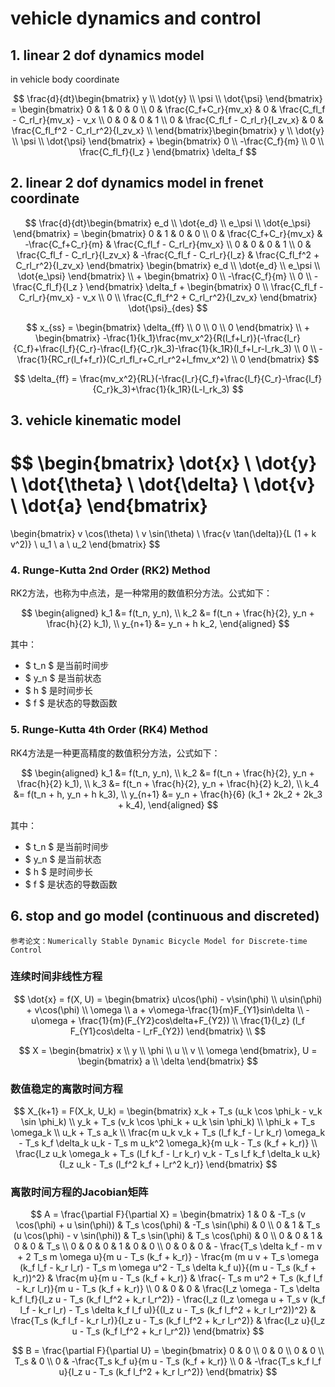 # vehicle dynamics and control
## 1. linear 2 dof dynamics model 
in vehicle body coordinate

$$
 \frac{d}{dt}\begin{bmatrix} y \\ \dot{y} \\ \psi \\ \dot{\psi} \end{bmatrix} = \begin{bmatrix} 0 & 1 & 0 & 0 \\ 0 & \frac{C_f+C_r}{mv_x} & 0 & \frac{C_fl_f - C_rl_r}{mv_x} - v_x \\ 0 & 0 & 0 & 1 \\ 0 & \frac{C_fl_f - C_rl_r}{I_zv_x} & 0 & \frac{C_fl_f^2 - C_rl_r^2}{I_zv_x} \\  \end{bmatrix}\begin{bmatrix} y \\ \dot{y} \\ \psi \\ \dot{\psi} \end{bmatrix} + \begin{bmatrix} 0 \\ -\frac{C_f}{m} \\ 0 \\ \frac{C_fl_f}{I_z }  \end{bmatrix} \delta_f
$$


## 2. linear 2 dof dynamics model in frenet coordinate

$$
\frac{d}{dt}\begin{bmatrix} e_d \\ \dot{e_d} \\ e_\psi \\ \dot{e_\psi} \end{bmatrix} = \begin{bmatrix} 
0 & 1 & 0 & 0 \\
0 & \frac{C_f+C_r}{mv_x} & -\frac{C_f+C_r}{m} & \frac{C_fl_f - C_rl_r}{mv_x} \\
0 & 0 & 0 & 1 \\
0 & \frac{C_fl_f - C_rl_r}{I_zv_x} & -\frac{C_fl_f - C_rl_r}{I_z} & \frac{C_fl_f^2 + C_rl_r^2}{I_zv_x} \end{bmatrix}
\begin{bmatrix} e_d \\ \dot{e_d} \\ e_\psi \\ \dot{e_\psi} \end{bmatrix} \\ + 
\begin{bmatrix} 0 \\ -\frac{C_f}{m} \\ 0 \\ -\frac{C_fl_f}{I_z }  \end{bmatrix} \delta_f  + 
\begin{bmatrix} 0 \\  \frac{C_fl_f - C_rl_r}{mv_x} - v_x \\ 0 \\ \frac{C_fl_f^2 + C_rl_r^2}{I_zv_x} \end{bmatrix} \dot{\psi}_{des}
$$

$$
x_{ss} = \begin{bmatrix} \delta_{ff} \\ 0 \\ 0 \\ 0 \end{bmatrix} \\ + \begin{bmatrix} -\frac{1}{k_1}\frac{mv_x^2}{R(l_f+l_r)}(-\frac{l_r}{C_f}+\frac{l_f}{C_r}-\frac{l_f}{C_r}k_3)-\frac{1}{k_1R}(l_f+l_r-l_rk_3) \\ 0 \\ 
-\frac{1}{RC_r(l_f+f_r)}(C_rl_fl_r+C_rl_r^2+l_fmv_x^2) \\ 0 \end{bmatrix}
$$

$$
\delta_{ff} = \frac{mv_x^2}{RL}(-\frac{l_r}{C_f}+\frac{l_f}{C_r}-\frac{l_f}{C_r}k_3)+\frac{1}{k_1R}(L-l_rk_3)
$$

## 3. vehicle kinematic model

$$
\begin{bmatrix}
    \dot{x} \\
    \dot{y} \\
    \dot{\theta} \\
    \dot{\delta} \\
    \dot{v} \\
    \dot{a}
\end{bmatrix}
=
\begin{bmatrix}
    v \cos(\theta) \\
    v \sin(\theta) \\
    \frac{v \tan(\delta)}{L (1 + k v^2)} \\
    u_1 \\
    a \\
    u_2
\end{bmatrix}
$$

### 4. Runge-Kutta 2nd Order (RK2) Method

RK2方法，也称为中点法，是一种常用的数值积分方法。公式如下：

$$
\begin{aligned}
    k_1 &= f(t_n, y_n), \\
    k_2 &= f(t_n + \frac{h}{2}, y_n + \frac{h}{2} k_1), \\
    y_{n+1} &= y_n + h k_2,
\end{aligned}
$$

其中：
- $ t_n $ 是当前时间步
- $ y_n $ 是当前状态
- $ h $ 是时间步长
- $ f $ 是状态的导数函数

### 5. Runge-Kutta 4th Order (RK4) Method

RK4方法是一种更高精度的数值积分方法，公式如下：

$$
\begin{aligned}
    k_1 &= f(t_n, y_n), \\
    k_2 &= f(t_n + \frac{h}{2}, y_n + \frac{h}{2} k_1), \\
    k_3 &= f(t_n + \frac{h}{2}, y_n + \frac{h}{2} k_2), \\
    k_4 &= f(t_n + h, y_n + h k_3), \\
    y_{n+1} &= y_n + \frac{h}{6} (k_1 + 2k_2 + 2k_3 + k_4),
\end{aligned}
$$

其中：
- $ t_n $ 是当前时间步
- $ y_n $ 是当前状态
- $ h $ 是时间步长
- $ f $ 是状态的导数函数

## 6. stop and go model (continuous and discreted)

    参考论文：Numerically Stable Dynamic Bicycle Model for Discrete-time Control

### 连续时间非线性方程
$$
\dot{x} = f(X, U) = 
\begin{bmatrix}
    u\cos(\phi) - v\sin(\phi) \\
    u\sin(\phi) + v\cos(\phi) \\
    \omega \\
    a + v\omega-\frac{1}{m}F_{Y1}sin\delta \\
    -u\omega + \frac{1}{m}(F_{Y2}cos\delta+F_{Y2}) \\
    \frac{1}{I_z} (l_f F_{Y1}cos\delta - l_rF_{Y2})
\end{bmatrix}
\\ 
$$

$$
X = 
\begin{bmatrix}
    x \\ y \\ \phi \\ u \\ v \\ \omega
\end{bmatrix},
U = 
\begin{bmatrix}
    a \\ \delta
\end{bmatrix}
$$

### 数值稳定的离散时间方程
$$
X_{k+1} = F(X_k, U_k) =
\begin{bmatrix}
x_k + T_s (u_k \cos \phi_k - v_k \sin \phi_k) \\
y_k + T_s (v_k \cos \phi_k + u_k \sin \phi_k) \\
\phi_k + T_s \omega_k \\
u_k + T_s a_k \\
\frac{m u_k v_k + T_s (l_f k_f - l_r k_r) \omega_k - T_s k_f \delta_k u_k - T_s m u_k^2 \omega_k}{m u_k - T_s (k_f + k_r)} \\
\frac{I_z u_k \omega_k + T_s (l_f k_f - l_r k_r) v_k - T_s l_f k_f \delta_k u_k}{I_z u_k - T_s (l_f^2 k_f + l_r^2 k_r)}
\end{bmatrix}
$$

### 离散时间方程的Jacobian矩阵

$$
A = \frac{\partial F}{\partial X} = 
\begin{bmatrix}
1 & 0 & -T_s (v \cos(\phi) + u \sin(\phi)) & T_s \cos(\phi) & -T_s \sin(\phi) & 0 \\
0 & 1 & T_s (u \cos(\phi) - v \sin(\phi)) & T_s \sin(\phi) & T_s \cos(\phi) & 0 \\
0 & 0 & 1 & 0 & 0 & T_s \\
0 & 0 & 0 & 1 & 0 & 0 \\
0 & 0 & 0 & - \frac{T_s \delta k_f - m v + 2 T_s m \omega u}{m u - T_s (k_f + k_r)} - \frac{m (m u v + T_s \omega (k_f l_f - k_r l_r) - T_s m \omega u^2 - T_s \delta k_f u)}{(m u - T_s (k_f + k_r))^2} & \frac{m u}{m u - T_s (k_f + k_r)} & \frac{- T_s m u^2 + T_s (k_f l_f - k_r l_r)}{m u - T_s (k_f + k_r)} \\
0 & 0 & 0 & \frac{I_z \omega - T_s \delta k_f l_f}{I_z u - T_s (k_f l_f^2 + k_r l_r^2)} - \frac{I_z (I_z \omega u + T_s v (k_f l_f - k_r l_r) - T_s \delta k_f l_f u)}{(I_z u - T_s (k_f l_f^2 + k_r l_r^2))^2} & \frac{T_s (k_f l_f - k_r l_r)}{I_z u - T_s (k_f l_f^2 + k_r l_r^2)} & \frac{I_z u}{I_z u - T_s (k_f l_f^2 + k_r l_r^2)}
\end{bmatrix}
$$

$$
B = \frac{\partial F}{\partial U} = 
\begin{bmatrix}
0 & 0 \\
0 & 0 \\
0 & 0 \\
T_s & 0 \\
0 & -\frac{T_s k_f u}{m u - T_s (k_f + k_r)} \\
0 & -\frac{T_s k_f l_f u}{I_z u - T_s (k_f l_f^2 + k_r l_r^2)}
\end{bmatrix}
$$
